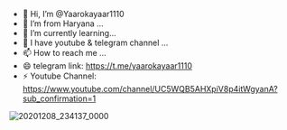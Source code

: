 - 👋 Hi, I’m @Yaarokayaar1110
- 👀 I’m from Haryana ...
- 🌱 I’m currently learning...
- 💞️ I have youtube & telegram channel ...
- 📫 How to reach me ...
- 😄 telegram link: https://t.me/yaarokayaar1110
- ⚡ Youtube Channel: https://www.youtube.com/channel/UC5WQB5AHXpiV8p4itWgyanA?sub_confirmation=1

<!---
Yaarokayaar1110/Yaarokayaar1110 is a ✨ special ✨ repository because its `README.md` (this file) appears on your GitHub profile.
You can click the Preview link to take a look at your changes.
--->
![20201208_234137_0000](https://github.com/user-attachments/assets/c7f4b05b-13d1-424a-b5ff-1dc60aedc4a8)
